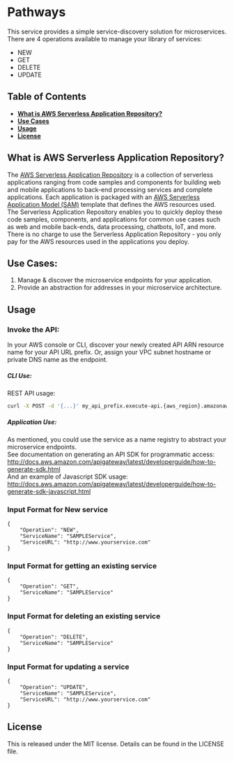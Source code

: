 # Pathways
This service provides a simple service-discovery solution for microservices.  
There are 4 operations available to manage your library of services:
- NEW
- GET 
- DELETE
- UPDATE

## Table of Contents
* **[What is AWS Serverless Application Repository?](#what-is-aws-serverless-application-repository)**
* **[Use Cases](#use-cases)**
* **[Usage](#usage)**
* **[License](#license)**

## What is AWS Serverless Application Repository?
The [AWS Serverless Application Repository](https://aws.amazon.com/serverless/serverlessrepo/) is a collection of
serverless applications ranging from code samples and components for building web and mobile applications to back-end
processing services and complete applications. Each application is packaged with an
[AWS Serverless Application Model (SAM)](https://github.com/awslabs/serverless-application-model) template that defines
the AWS resources used. The Serverless Application Repository enables you to quickly deploy these code samples, 
components, and applications for common use cases such as web and mobile back-ends, data processing, chatbots, IoT, and
more. There is no charge to use the Serverless Application Repository - you only pay for the AWS resources used in the
applications you deploy.

## Use Cases:
1. Manage & discover the microservice endpoints for your application.
1. Provide an abstraction for addresses in your microservice architecture.

## Usage
### Invoke the API:
In your AWS console or CLI, discover your newly created API ARN resource name for your API URL prefix.
Or, assign your VPC subnet hostname or private DNS name as the endpoint.
##### CLI Use:
REST API usage:
```bash
curl -X POST -d '{...}' my_api_prefix.execute-api.{aws_region}.amazonaws.com/prod
```
##### Application Use:
As mentioned, you could use the service as a name registry to abstract your microservice endpoints.  
See documentation on generating an API SDK for programmatic access: http://docs.aws.amazon.com/apigateway/latest/developerguide/how-to-generate-sdk.html  
And an example of Javascript SDK usage: http://docs.aws.amazon.com/apigateway/latest/developerguide/how-to-generate-sdk-javascript.html

### Input Format for New service	
```
{
    "Operation": "NEW",
    "ServiceName": "SAMPLEService",
    "ServiceURL": "http://www.yourservice.com"
}	
```

### Input Format for getting an existing service	
```
{
    "Operation": "GET",
    "ServiceName": "SAMPLEService"
}
```

### Input Format for deleting an existing service	
```
{
    "Operation": "DELETE",
    "ServiceName": "SAMPLEService"
}
```

### Input Format for updating a service
```
{
    "Operation": "UPDATE",
    "ServiceName": "SAMPLEService",
    "ServiceURL": "http://www.yourservice.com"
}	
```

## License
This is released under the MIT license. Details can be found in the LICENSE file.